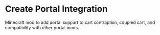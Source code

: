 # Create Portal Integration

Minecraft mod to add portal support to cart contraption, coupled cart, and compatibility with other portal mods.
